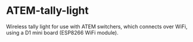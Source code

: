 # ATEM-tally-light
Wireless tally light for use with ATEM switchers, which connects over WiFi, using a D1 mini board (ESP8266 WiFi module). 
